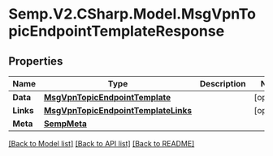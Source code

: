 # Semp.V2.CSharp.Model.MsgVpnTopicEndpointTemplateResponse
## Properties

Name | Type | Description | Notes
------------ | ------------- | ------------- | -------------
**Data** | [**MsgVpnTopicEndpointTemplate**](MsgVpnTopicEndpointTemplate.md) |  | [optional] 
**Links** | [**MsgVpnTopicEndpointTemplateLinks**](MsgVpnTopicEndpointTemplateLinks.md) |  | [optional] 
**Meta** | [**SempMeta**](SempMeta.md) |  | 

[[Back to Model list]](../README.md#documentation-for-models) [[Back to API list]](../README.md#documentation-for-api-endpoints) [[Back to README]](../README.md)

